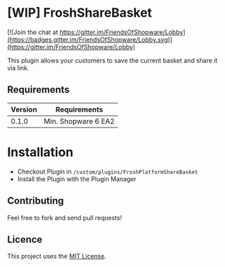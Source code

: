 # [WIP] FroshShareBasket

[![Join the chat at https://gitter.im/FriendsOfShopware/Lobby](https://badges.gitter.im/FriendsOfShopware/Lobby.svg)](https://gitter.im/FriendsOfShopware/Lobby)

This plugin allows your customers to save the current basket and share it via link.


## Requirements

| Version 	| Requirements               	|
|---------	|----------------------------	|
| 0.1.0    	| Min. Shopware 6 EA2 	        |


# Installation

* Checkout Plugin in `/custom/plugins/FroshPlatformShareBasket`
* Install the Plugin with the Plugin Manager


## Contributing

Feel free to fork and send pull requests!


## Licence

This project uses the [MIT License](LICENCE.md).
